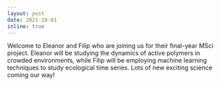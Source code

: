 ```yaml
---
layout: post
date: 2021-10-01
inline: true
---
```


Welcome to Eleanor and Filip who are joining us for their final-year MSci project. Eleanor will be studying the dynamics of active polymers in crowded environments, while Filip will be employing machine learning techniques to study ecological time series. Lots of new exciting science coming our way!